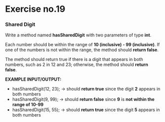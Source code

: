 # Exercise no.19
### Shared Digit

Write a method named **hasSharedDigit** with two parameters of type **int**.

Each number should be within the range of **10 (inclusive) - 99 (inclusive)**. If one of the numbers is not within the range, the method should **return false**.

The method should return true if there is a digit that appears in both numbers, such as 2 in 12
and 23; otherwise, the method should **return false**. 

**EXAMPLE INPUT/OUTPUT:**
- hasSharedDigit(12, 23); → should **return true** since the digit **2** appears in both numbers
- hasSharedDigit(9, 99); → should **return false** since **9** is **not within the range of 10-99**
- hasSharedDigit(15, 55); → should **return true** since the digit **5** appears in both numbers
